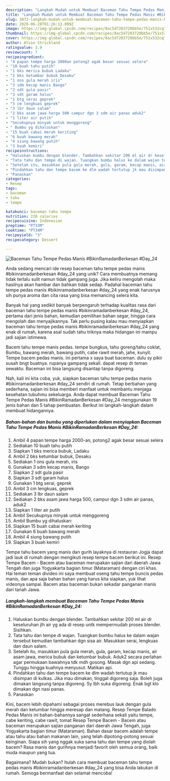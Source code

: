 ```yaml
---
description: "Langkah Mudah untuk Membuat Baceman Tahu Tempe Pedas Manis #BikinRamadanBerkesan #Day_24, Sempurna"
title: "Langkah Mudah untuk Membuat Baceman Tahu Tempe Pedas Manis #BikinRamadanBerkesan #Day_24, Sempurna"
slug: 3072-langkah-mudah-untuk-membuat-baceman-tahu-tempe-pedas-manis-bikinramadanberkesan-day-24-sempurna
date: 2020-06-28T01:26:13.099Z
image: https://img-global.cpcdn.com/recipes/8ac5d7203720bb5e/751x532cq70/baceman-tahu-tempe-pedas-manis-bikinramadanberkesan-day_24-foto-resep-utama.jpg
thumbnail: https://img-global.cpcdn.com/recipes/8ac5d7203720bb5e/751x532cq70/baceman-tahu-tempe-pedas-manis-bikinramadanberkesan-day_24-foto-resep-utama.jpg
cover: https://img-global.cpcdn.com/recipes/8ac5d7203720bb5e/751x532cq70/baceman-tahu-tempe-pedas-manis-bikinramadanberkesan-day_24-foto-resep-utama.jpg
author: Alvin Strickland
ratingvalue: 3.9
reviewcount: 7
recipeingredient:
- "4 papan tempe harga 2000an potong2 agak besar sesuai selera"
- "10 buah tahu putih"
- "1 bks merica bubuk Ladaku"
- "2 bks ketumbar bubuk Desaku"
- "1 ons gula merah iris"
- "3 sdm kecap manis Bango"
- "2 sdt gula pasir"
- "3 sdt garam halus"
- "1 btg serai geprek"
- "3 cm lengkuas geprek"
- "3 lbr daun salam"
- "2 bks asam jawa harga 500 campur dgn 3 sdm air panas aduk2"
- "1 liter air putih"
- "Secukupnya minyak untuk menggoreng"
- " Bumbu yg dihaluskan"
- "15 buah cabai merah keriting"
- "6 buah bawang merah"
- "4 siung bawang putih"
- "3 buah kemiri"
recipeinstructions:
- "Haluskan bumbu dengan blender. Tambahkan sekitar 200 ml air dr keseluruhan jlh air yg ada di resep untk mempermudah proses blender. Sisihkan."
- "Tata tahu dan tempe di wajan. Tuangkan bumbu halus ke dalam wajan tersebut kemudian tambahkan dgn sisa air. Masukkan serai, lengkuas dan daun salam."
- "Setelah itu, masukkan pula gula merah, gula, garam, kecap manis, air asam jawa, merica bubuk dan ketumbar bubuk. Aduk2 secara perlahan agar permukaan bawahnya tdk mdh gosong. Masak dgn api sedang. Tunggu hingga kuahnya menyusut. Matikan api."
- "Pindahkan tahu dan tempe bacem ke dlm wadah tertutup jk mau disimpan di kulkas. Jika mau dimakan, tinggal digoreng saja. Boleh juga dimakan langsung tanpa digoreng. Sy lbh suka digoreng. Enak bgt klo dimakan dgn nasi panas."
- "Panaskan"
categories:
- Resep
tags:
- baceman
- tahu
- tempe

katakunci: baceman tahu tempe 
nutrition: 220 calories
recipecuisine: Indonesian
preptime: "PT33M"
cooktime: "PT34M"
recipeyield: "3"
recipecategory: Dessert

---
```



![Baceman Tahu Tempe Pedas Manis #BikinRamadanBerkesan #Day_24](https://img-global.cpcdn.com/recipes/8ac5d7203720bb5e/751x532cq70/baceman-tahu-tempe-pedas-manis-bikinramadanberkesan-day_24-foto-resep-utama.jpg)

Anda sedang mencari ide resep baceman tahu tempe pedas manis #bikinramadanberkesan #day_24 yang unik? Cara membuatnya memang tidak terlalu sulit namun tidak gampang juga. Jika keliru mengolah maka hasilnya akan hambar dan bahkan tidak sedap. Padahal baceman tahu tempe pedas manis #bikinramadanberkesan #day_24 yang enak harusnya sih punya aroma dan cita rasa yang bisa memancing selera kita.

Banyak hal yang sedikit banyak berpengaruh terhadap kualitas rasa dari baceman tahu tempe pedas manis #bikinramadanberkesan #day_24, pertama dari jenis bahan, kemudian pemilihan bahan segar, hingga cara mengolah dan menyajikannya. Tak perlu pusing kalau mau menyiapkan baceman tahu tempe pedas manis #bikinramadanberkesan #day_24 yang enak di rumah, karena asal sudah tahu triknya maka hidangan ini mampu jadi sajian istimewa.

Bacem tahu tempe manis pedas. tempe bungkus, tahu goreng/tahu coklat, Bumbu, bawang merah, bawang putih, cabe rawit merah, jahe, kunyit. Tempe bacem pedas manis. ini pertama x saya buat baceman. dulu sy pikir susah bngt buatnya. rupanya gampang sekali. dapat resep dr teman sewaktu. Baceman ini bisa langsung disantap tanpa digoreng.


Nah, kali ini kita coba, yuk, siapkan baceman tahu tempe pedas manis #bikinramadanberkesan #day_24 sendiri di rumah. Tetap berbahan yang sederhana, sajian ini bisa memberi manfaat untuk membantu menjaga kesehatan tubuhmu sekeluarga. Anda dapat membuat Baceman Tahu Tempe Pedas Manis #BikinRamadanBerkesan #Day_24 menggunakan 19 jenis bahan dan 5 tahap pembuatan. Berikut ini langkah-langkah dalam membuat hidangannya.

<!--inarticleads1-->

##### Bahan-bahan dan bumbu yang diperlukan dalam menyiapkan Baceman Tahu Tempe Pedas Manis #BikinRamadanBerkesan #Day_24:

1. Ambil 4 papan tempe harga 2000-an, potong2 agak besar sesuai selera
1. Sediakan 10 buah tahu putih
1. Siapkan 1 bks merica bubuk, Ladaku
1. Ambil 2 bks ketumbar bubuk, Desaku
1. Sediakan 1 ons gula merah, iris
1. Gunakan 3 sdm kecap manis, Bango
1. Siapkan 2 sdt gula pasir
1. Siapkan 3 sdt garam halus
1. Gunakan 1 btg serai, geprek
1. Ambil 3 cm lengkuas, geprek
1. Sediakan 3 lbr daun salam
1. Sediakan 2 bks asam jawa harga 500, campur dgn 3 sdm air panas, aduk2
1. Siapkan 1 liter air putih
1. Ambil Secukupnya minyak untuk menggoreng
1. Ambil  Bumbu yg dihaluskan:
1. Siapkan 15 buah cabai merah keriting
1. Gunakan 6 buah bawang merah
1. Ambil 4 siung bawang putih
1. Siapkan 3 buah kemiri


Tempe tahu bacem yang manis dan gurih layaknya di restauran Jogja dapat jadi lauk di rumah dengan mengikuti resep tempe bacem berikut ini. Resep Tempe Bacem - Bacem atau baceman merupakan sajian dari daerah Jawa Tengah dan juga Yogyakarta bagian timur (Mataraman) dengan ciri khas. Hai teman teman divideo ini saya membuat oseng tahu tempe buncis pedas manis, dan apa saja bahan bahan yang harus kita siapkan, yuk lihat videonya sampai. Bacem atau baceman bukan sekadar panganan manis dari tanah Jawa. 

<!--inarticleads2-->

##### Langkah-langkah membuat Baceman Tahu Tempe Pedas Manis #BikinRamadanBerkesan #Day_24:

1. Haluskan bumbu dengan blender. Tambahkan sekitar 200 ml air dr keseluruhan jlh air yg ada di resep untk mempermudah proses blender. Sisihkan.
1. Tata tahu dan tempe di wajan. Tuangkan bumbu halus ke dalam wajan tersebut kemudian tambahkan dgn sisa air. Masukkan serai, lengkuas dan daun salam.
1. Setelah itu, masukkan pula gula merah, gula, garam, kecap manis, air asam jawa, merica bubuk dan ketumbar bubuk. Aduk2 secara perlahan agar permukaan bawahnya tdk mdh gosong. Masak dgn api sedang. Tunggu hingga kuahnya menyusut. Matikan api.
1. Pindahkan tahu dan tempe bacem ke dlm wadah tertutup jk mau disimpan di kulkas. Jika mau dimakan, tinggal digoreng saja. Boleh juga dimakan langsung tanpa digoreng. Sy lbh suka digoreng. Enak bgt klo dimakan dgn nasi panas.
1. Panaskan


Kini, bacem lebih dipahami sebagai proses merebus lauk dengan gula merah dan ketumbar hingga meresap dan matang. Resep Tempe Balado Pedas Manis ini bahan-bahannya sangat sederhana sekali yaitu tempe, cabe keriting, cabe rawit, tomat Resep Tempe Bacem - Bacem atau baceman merupakan sajian panganan dari daerah Jawa Tengah, juga Yogyakarta bagian timur (Mataraman). Bahan dasar bacem adalah tempe atau tahu atau bahan makanan lain, yang telah dipotong-potong sesuai keinginan. Siapa sih yang nggak suka sama tahu dan tempe yang diolah bacem? Rasa manis dan gurihnya menjadi favorit oleh semua orang, baik muda maupun yang tua. 

Bagaimana? Mudah bukan? Itulah cara membuat baceman tahu tempe pedas manis #bikinramadanberkesan #day_24 yang bisa Anda lakukan di rumah. Semoga bermanfaat dan selamat mencoba!
